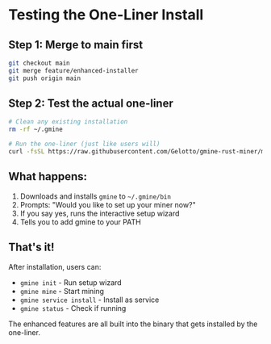 # Testing the One-Liner Install

## Step 1: Merge to main first
```bash
git checkout main
git merge feature/enhanced-installer
git push origin main
```

## Step 2: Test the actual one-liner
```bash
# Clean any existing installation
rm -rf ~/.gmine

# Run the one-liner (just like users will)
curl -fsSL https://raw.githubusercontent.com/Gelotto/gmine-rust-miner/main/install.sh | sh
```

## What happens:
1. Downloads and installs `gmine` to `~/.gmine/bin`
2. Prompts: "Would you like to set up your miner now?"
3. If you say yes, runs the interactive setup wizard
4. Tells you to add gmine to your PATH

## That's it!

After installation, users can:
- `gmine init` - Run setup wizard
- `gmine mine` - Start mining
- `gmine service install` - Install as service
- `gmine status` - Check if running

The enhanced features are all built into the binary that gets installed by the one-liner.